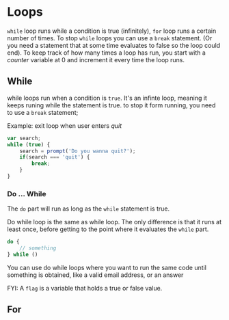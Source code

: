 # Loops

`while` loop runs while a condition is true (infinitely), `for` loop runs a certain number of times. To stop `while` loops you can use a `break` statement. (Or you need a statement that at some time evaluates to false so the loop could end). To keep track of how many times a loop has run, you start with a _counter_ variable at 0 and increment it every time the loop runs.

## While
while loops run when a condition is `true`. It's an infinte loop, meaning it keeps runing while the statement is true. to stop it form running, you need to use a `break` statement;

Example: exit loop when user enters _quit_

```javascript
var search;
while (true) {
	search = prompt('Do you wanna quit?');	
	if(search === 'quit') {
		break;
	}
}
```


### Do ... While

The `do` part will run as long as the `while` statement is true.

Do while loop is the same as while loop. The only difference is that it runs at least once, before getting to the point where it evaluates the `while` part.

```javascript
do {
    // something
} while ()

``` 

You can use do while loops where you want to run the same code until something is obtained, like a valid email address, or an answer

FYI: A `flag` is a variable that holds a true or false value.
## For
